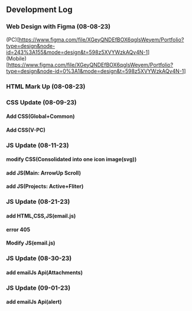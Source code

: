 ## Development Log

### Web Design with Figma (08-08-23)

(PC)[https://www.figma.com/file/XGeyQNDEfBOX6qgIsWeyem/Portfolio?type=design&node-id=243%3A155&mode=design&t=598z5XVYWzkAQv4N-1]<br />
(Mobile)[https://www.figma.com/file/XGeyQNDEfBOX6qgIsWeyem/Portfolio?type=design&node-id=0%3A1&mode=design&t=598z5XVYWzkAQv4N-1]

### HTML Mark Up (08-08-23)

### CSS Update (08-09-23)
#### Add CSS(Global+Common)
#### Add CSS(V-PC)

### JS Update (08-11-23)
#### modify CSS(Consolidated into one icon image(svg))
#### add JS(Main: ArrowUp Scroll)
#### add JS(Projects: Active+Fliter)

### JS Update (08-21-23)
#### add HTML,CSS,JS(email.js)
#### error 405
#### Modify JS(email.js)

### JS Update (08-30-23)
#### add emailJs Api(Attachments)

### JS Update (09-01-23)
#### add emailJs Api(alert)